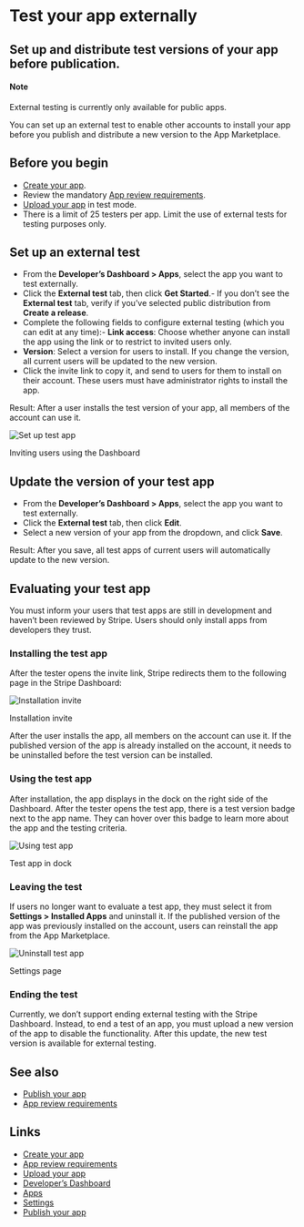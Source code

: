 # Test your app externally

## Set up and distribute test versions of your app before publication.

#### Note

External testing is currently only available for public apps.

You can set up an external test to enable other accounts to install your app
before you publish and distribute a new version to the App Marketplace.

## Before you begin

- [Create your app](https://docs.stripe.com/stripe-apps/create-app).
- Review the mandatory [App review
requirements](https://docs.stripe.com/stripe-apps/review-requirements).
- [Upload your app](https://docs.stripe.com/stripe-apps/upload-install-app) in
test mode.
- There is a limit of 25 testers per app. Limit the use of external tests for
testing purposes only.

## Set up an external test

- From the **Developer’s Dashboard > Apps**, select the app you want to test
externally.
- Click the **External test** tab, then click **Get Started**.- If you don’t see
the **External test** tab, verify if you’ve selected public distribution from
**Create a release**.
- Complete the following fields to configure external testing (which you can
edit at any time):- **Link access**: Choose whether anyone can install the app
using the link or to restrict to invited users only.
- **Version**: Select a version for users to install. If you change the version,
all current users will be updated to the new version.
- Click the invite link to copy it, and send to users for them to install on
their account. These users must have administrator rights to install the app.

Result: After a user installs the test version of your app, all members of the
account can use it.

![Set up test
app](https://b.stripecdn.com/docs-statics-srv/assets/test-app-setup.b1dacf8f5ad162d1a72cb26162cbb12a.png)

Inviting users using the Dashboard

## Update the version of your test app

- From the **Developer’s Dashboard > Apps**, select the app you want to test
externally.
- Click the **External test** tab, then click **Edit**.
- Select a new version of your app from the dropdown, and click **Save**.

Result: After you save, all test apps of current users will automatically update
to the new version.

## Evaluating your test app

You must inform your users that test apps are still in development and haven’t
been reviewed by Stripe. Users should only install apps from developers they
trust.

### Installing the test app

After the tester opens the invite link, Stripe redirects them to the following
page in the Stripe Dashboard:

![Installation
invite](https://b.stripecdn.com/docs-statics-srv/assets/test-app-install.2d67f49c8cafcfb964c9d19ff7cf6d30.png)

Installation invite

After the user installs the app, all members on the account can use it. If the
published version of the app is already installed on the account, it needs to be
uninstalled before the test version can be installed.

### Using the test app

After installation, the app displays in the dock on the right side of the
Dashboard. After the tester opens the test app, there is a test version badge
next to the app name. They can hover over this badge to learn more about the app
and the testing criteria.

![Using test
app](https://b.stripecdn.com/docs-statics-srv/assets/test-app-using.49c64bd7d77b4b76e26ebd6852b40485.png)

Test app in dock

### Leaving the test

If users no longer want to evaluate a test app, they must select it from
**Settings > Installed Apps** and uninstall it. If the published version of the
app was previously installed on the account, users can reinstall the app from
the App Marketplace.

![Uninstall test
app](https://b.stripecdn.com/docs-statics-srv/assets/test-app-uninstall.710b89177767cff3a7f53de749558d88.png)

Settings page

### Ending the test

Currently, we don’t support ending external testing with the Stripe Dashboard.
Instead, to end a test of an app, you must upload a new version of the app to
disable the functionality. After this update, the new test version is available
for external testing.

## See also

- [Publish your app](https://docs.stripe.com/stripe-apps/publish-app)
- [App review
requirements](https://docs.stripe.com/stripe-apps/review-requirements)

## Links

- [Create your app](https://docs.stripe.com/stripe-apps/create-app)
- [App review
requirements](https://docs.stripe.com/stripe-apps/review-requirements)
- [Upload your app](https://docs.stripe.com/stripe-apps/upload-install-app)
- [Developer’s Dashboard](https://dashboard.stripe.com/developers)
- [Apps](https://dashboard.stripe.com/apps)
- [Settings](https://dashboard.stripe.com/settings/apps)
- [Publish your app](https://docs.stripe.com/stripe-apps/publish-app)